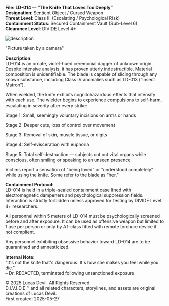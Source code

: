 **File: LD-014 — “The Knife That Loves Too Deeply”**  
**Designation**: Sentient Object / Cursed Weapon  
**Threat Level**: Class III (Escalating / Psychological Risk)  
**Containment Status**: Secured Containment Vault (Sub-Level 6)  
**Clearance Level**: DIVIDE Level 4+  


![description](https://pbs.twimg.com/media/Gr92sfkXoAAH4Ol?format=jpg&name=large)

"Picture taken by a camera"

**Description**:  
LD-014 is an ornate, violet-hued ceremonial dagger of unknown origin. Despite intensive analysis, it has proven utterly indestructible. Material composition is unidentifiable. The blade is capable of slicing through any known substance, including Class IV anomalies such as LD-013 (“Insect Matron”).  

When wielded, the knife exhibits cognitohazardous effects that intensify with each use. The wielder begins to experience compulsions to self-harm, escalating in severity after every strike:  

Stage 1: Small, seemingly voluntary incisions on arms or hands  

Stage 2: Deeper cuts, loss of control over movement  

Stage 3: Removal of skin, muscle tissue, or digits  

Stage 4: Self-evisceration with euphoria  

Stage 5: Total self-destruction — subjects cut out vital organs while conscious, often smiling or speaking to an unseen presence  

Victims report a sensation of “being loved” or “understood completely” while using the knife. Some refer to the blade as “her.”  

**Containment Protocol**:  
LD-014 is held in a triple-sealed containment case lined with electromagnetic dampeners and psychological suppression fields. Interaction is strictly forbidden unless approved for testing by DIVIDE Level 4+ researchers.  

All personnel within 5 meters of LD-014 must be psychologically screened before and after exposure. It can be used as offensive weapon but limited to 1 use per person or only by AT-class fitted with remote torchure device if not complient.  

Any personnel exhibiting obsessive behavior toward LD-014 are to be quarantined and amnesticized.  

**Internal Note**:  
“It's not the knife that's dangerous. It's how she makes you feel while you die.”  
– Dr. REDACTED, terminated following unsanctioned exposure  





© 2025 Lucas Devil. All Rights Reserved.  
D.I.V.I.D.E.™ and all related characters, storylines, and assets are original creations of Lucas Devil.  
First created: 2025-05-27  
